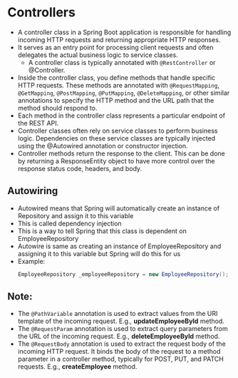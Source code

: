 # Controllers

- A controller class in a Spring Boot application is responsible for handling incoming HTTP requests and returning
  appropriate HTTP responses.
- It serves as an entry point for processing client requests and often delegates the actual business logic to service
  classes.
    - A controller class is typically annotated with `@RestController` or @Controller.
- Inside the controller class, you define methods that handle specific HTTP requests. These methods are annotated with
  `@RequestMapping`, `@GetMapping`, `@PostMapping`, `@PutMapping`, `@DeleteMapping`, or other similar annotations to
  specify the
  HTTP method and the URL path that the method should respond to.
- Each method in the controller class represents a particular endpoint of the REST API.
- Controller classes often rely on service classes to perform business logic. Dependencies on these service classes are
  typically injected using the @Autowired annotation or constructor injection.
- Controller methods return the response to the client. This can be done by returning a ResponseEntity object to have
  more control over the response status code, headers, and body.

## Autowiring

- Autowired means that Spring will automatically create an instance of <name>Repository and assign it to this variable
- This is called dependency injection
- This is a way to tell Spring that this class is dependent on EmployeeRepository
- Autowire is same as creating an instance of EmployeeRepository and assigning it to this variable but Spring will do
  this for us
- Example:
  ```java
  EmployeeRepository _employeeRepository = new EmployeeRepository();
  ```

## Note:

- The `@PathVariable` annotation is used to extract values from the URI template of the incoming request. E.g.,
  **updateEmployeeById** method.
- The `@RequestParam` annotation is used to extract query parameters from the URL of the incoming request. E.g.,
  **deleteEmployeeById** method.
- The `@RequestBody` annotation is used to extract the request body of the incoming HTTP request. It binds the body of
  the request to a method parameter in a controller method, typically for POST, PUT, and PATCH requests. E.g.,
  **createEmployee** method.
